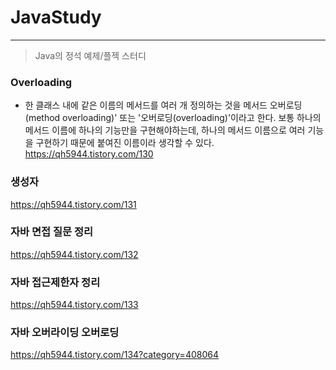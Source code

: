 # JavaStudy
------------
> Java의 정석 예제/플젝 스터디

### Overloading
- 한 클래스 내에 같은 이름의 메서드를 여러 개 정의하는 것을 메서드 오버로딩(method overloading)' 또는 '오버로딩(overloading)'이라고 한다. 
보통 하나의 메서드 이름에 하나의 기능만을 구현해야하는데, 하나의 메서드 이름으로 여러 기능을 구현하기 때문에 붙여진 이름이라 생각할 수 있다.
https://qh5944.tistory.com/130

### 생성자
https://qh5944.tistory.com/131

### 자바 면접 질문 정리
https://qh5944.tistory.com/132

### 자바 접근제한자 정리
https://qh5944.tistory.com/133

### 자바 오버라이딩 오버로딩
https://qh5944.tistory.com/134?category=408064
